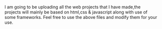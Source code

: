 I am going to be uploading all the web projects that I have made,the projects will mainly be based on html,css & javascript along with use of some frameworks.
Feel free to use the above files and modify them for your use.
